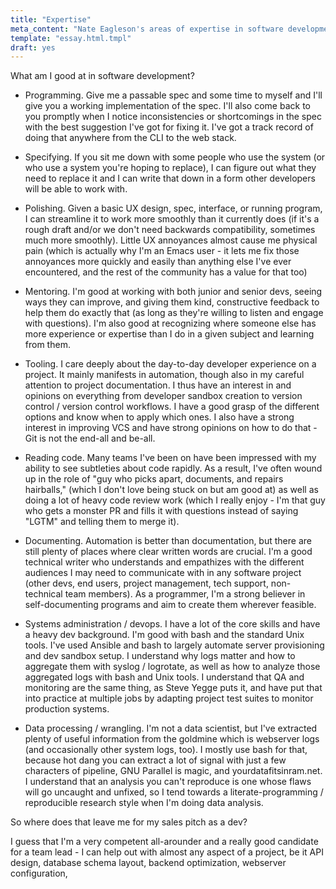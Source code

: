```yaml
---
title: "Expertise"
meta_content: "Nate Eagleson's areas of expertise in software development."
template: "essay.html.tmpl"
draft: yes
---
```


What am I good at in software development?

- Programming. Give me a passable spec and some time to myself and I'll give
  you a working implementation of the spec. I'll also come back to you promptly
  when I notice inconsistencies or shortcomings in the spec with the best
  suggestion I've got for fixing it. I've got a track record of doing that
  anywhere from the CLI to the web stack.

- Specifying. If you sit me down with some people who use the system (or who
  use a system you're hoping to replace), I can figure out what they need to
  replace it and I can write that down in a form other developers will be able
  to work with.

- Polishing. Given a basic UX design, spec, interface, or running program, I
  can streamline it to work more smoothly than it currently does (if it's a
  rough draft and/or we don't need backwards compatibility, sometimes much more
  smoothly). Little UX annoyances almost cause me physical pain (which is
  actually why I'm an Emacs user - it lets me fix those annoyances more quickly
  and easily than anything else I've ever encountered, and the rest of the
  community has a value for that too)

- Mentoring. I'm good at working with both junior and senior devs, seeing ways
  they can improve, and giving them kind, constructive feedback to help them do
  exactly that (as long as they're willing to listen and engage with
  questions). I'm also good at recognizing where someone else has more
  experience or expertise than I do in a given subject and learning from them.

- Tooling. I care deeply about the day-to-day developer experience on a
  project. It mainly manifests in automation, though also in my careful
  attention to project documentation. I thus have an interest in and opinions
  on everything from developer sandbox creation to version control / version
  control workflows. I have a good grasp of the different options and know when
  to apply which ones. I also have a strong interest in improving VCS and have
  strong opinions on how to do that - Git is not the end-all and be-all.

- Reading code. Many teams I've been on have been impressed with my ability to
  see subtleties about code rapidly. As a result, I've often wound up in the
  role of "guy who picks apart, documents, and repairs hairballs," (which I
  don't love being stuck on but am good at) as well as doing a lot of heavy
  code review work (which I really enjoy - I'm that guy who gets a monster PR
  and fills it with questions instead of saying "LGTM" and telling them to
  merge it).

- Documenting. Automation is better than documentation, but there are still
  plenty of places where clear written words are crucial. I'm a good technical
  writer who understands and empathizes with the different audiences I may need
  to communicate with in any software project (other devs, end users, project
  management, tech support, non-technical team members). As a programmer, I'm a
  strong believer in self-documenting programs and aim to create them wherever
  feasible.

- Systems administration / devops. I have a lot of the core skills and have a
  heavy dev background. I'm good with bash and the standard Unix tools. I've
  used Ansible and bash to largely automate server provisioning and dev sandbox
  setup. I understand why logs matter and how to aggregate them with syslog /
  logrotate, as well as how to analyze those aggregated logs with bash and Unix
  tools. I understand that QA and monitoring are the same thing, as Steve Yegge
  puts it, and have put that into practice at multiple jobs by adapting project
  test suites to monitor production systems.

- Data processing / wrangling. I'm not a data scientist, but I've extracted
  plenty of useful information from the goldmine which is webserver logs (and
  occasionally other system logs, too). I mostly use bash for that, because hot
  dang you can extract a lot of signal with just a few characters of pipeline,
  GNU Parallel is magic, and yourdatafitsinram.net. I understand that an
  analysis you can't reproduce is one whose flaws will go uncaught and unfixed,
  so I tend towards a literate-programming / reproducible research style when
  I'm doing data analysis.

So where does that leave me for my sales pitch as a dev?

I guess that I'm a very competent all-arounder and a really good candidate for
a team lead - I can help out with almost any aspect of a project, be it API
design, database schema layout, backend optimization, webserver configuration,
